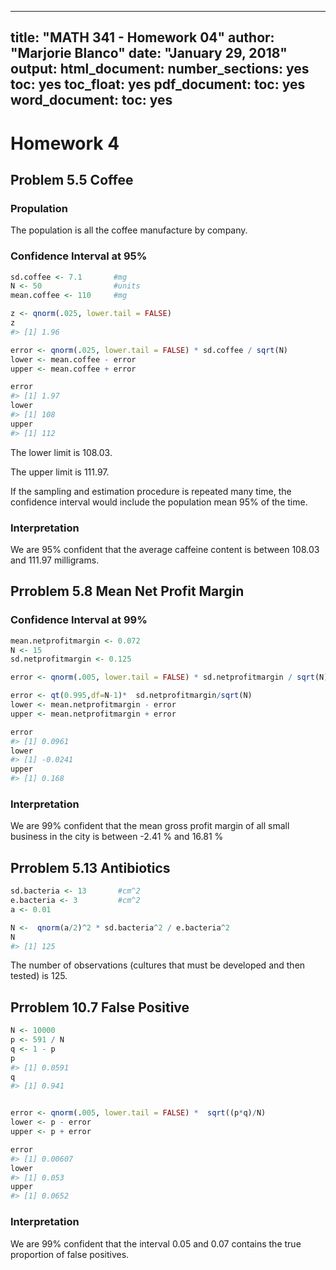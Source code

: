 
---
title: "MATH 341 - Homework 04"
author: "Marjorie Blanco"
date: "January 29, 2018"
output:
  html_document:
    number_sections: yes
    toc: yes
    toc_float: yes
  pdf_document:
    toc: yes
  word_document:
    toc: yes
---



# Homework 4

## Problem 5.5 Coffee

### Propulation

The population is all the coffee manufacture by company.

### Confidence Interval at 95%


```r
sd.coffee <- 7.1       #mg
N <- 50                #units
mean.coffee <- 110     #mg

z <- qnorm(.025, lower.tail = FALSE)
z
#> [1] 1.96

error <- qnorm(.025, lower.tail = FALSE) * sd.coffee / sqrt(N)
lower <- mean.coffee - error
upper <- mean.coffee + error

error
#> [1] 1.97
lower
#> [1] 108
upper
#> [1] 112
```

The lower limit is 108.03.

The upper limit is 111.97.

If the sampling and estimation procedure is repeated many time, the confidence interval would include the population mean 95% of the time.

### Interpretation

We are 95% confident that the average caffeine content is between 108.03 and 111.97 milligrams.

## Prroblem 5.8 Mean Net Profit Margin

### Confidence Interval at 99%


```r
mean.netprofitmargin <- 0.072       
N <- 15                           
sd.netprofitmargin <- 0.125     

error <- qnorm(.005, lower.tail = FALSE) * sd.netprofitmargin / sqrt(N)

error <- qt(0.995,df=N-1)*  sd.netprofitmargin/sqrt(N)
lower <- mean.netprofitmargin - error
upper <- mean.netprofitmargin + error

error
#> [1] 0.0961
lower
#> [1] -0.0241
upper
#> [1] 0.168
```

### Interpretation

We are 99% confident that the mean gross profit margin of all small business in the city is between -2.41 % and 16.81 %

## Prroblem 5.13  Antibiotics


```r
sd.bacteria <- 13       #cm^2
e.bacteria <- 3         #cm^2
a <- 0.01

N <-  qnorm(a/2)^2 * sd.bacteria^2 / e.bacteria^2
N
#> [1] 125
```

The number of observations (cultures that must be developed and then tested) is 125.

## Prroblem 10.7 False Positive


```r
N <- 10000
p <- 591 / N
q <- 1 - p
p
#> [1] 0.0591
q
#> [1] 0.941


error <- qnorm(.005, lower.tail = FALSE) *  sqrt((p*q)/N)
lower <- p - error
upper <- p + error

error
#> [1] 0.00607
lower
#> [1] 0.053
upper
#> [1] 0.0652
```

### Interpretation

We are 99% confident that the interval 0.05 and 0.07 contains the true proportion of false positives.
